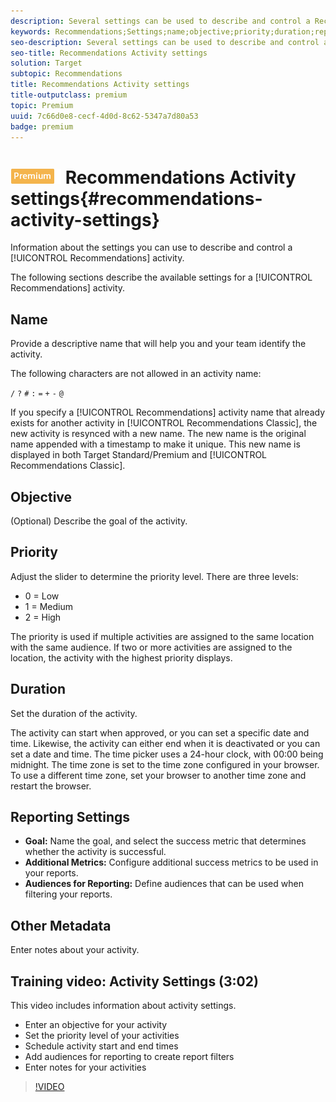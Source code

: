 ```yaml
---
description: Several settings can be used to describe and control a Recommendations activity.
keywords: Recommendations;Settings;name;objective;priority;duration;reporting settings;other metadata
seo-description: Several settings can be used to describe and control a Recommendations activity.
seo-title: Recommendations Activity settings
solution: Target
subtopic: Recommendations
title: Recommendations Activity settings
title-outputclass: premium
topic: Premium
uuid: 7c66d0e8-cecf-4d0d-8c62-5347a7d80a53
badge: premium
---
```


# ![PREMIUM](/help/assets/premium.png) Recommendations Activity settings{#recommendations-activity-settings}

Information about the settings you can use to describe and control a [!UICONTROL Recommendations] activity.

The following sections describe the available settings for a [!UICONTROL Recommendations] activity.

## Name

Provide a descriptive name that will help you and your team identify the activity.

The following characters are not allowed in an activity name:

`/`
`?`
`#`
`:`
`=`
`+`
`-`
`@`

If you specify a [!UICONTROL Recommendations] activity name that already exists for another activity in [!UICONTROL Recommendations Classic], the new activity is resynced with a new name. The new name is the original name appended with a timestamp to make it unique. This new name is displayed in both Target Standard/Premium and [!UICONTROL Recommendations Classic].

## Objective

(Optional) Describe the goal of the activity.

## Priority

Adjust the slider to determine the priority level. There are three levels:

*   0 = Low
*   1 = Medium
*   2 = High

The priority is used if multiple activities are assigned to the same location with the same audience. If two or more activities are assigned to the location, the activity with the highest priority displays.

## Duration

Set the duration of the activity.

The activity can start when approved, or you can set a specific date and time. Likewise, the activity can either end when it is deactivated or you can set a date and time. The time picker uses a 24-hour clock, with 00:00 being midnight. The time zone is set to the time zone configured in your browser. To use a different time zone, set your browser to another time zone and restart the browser.

## Reporting Settings

* **Goal:** Name the goal, and select the success metric that determines whether the activity is successful.
* **Additional Metrics:** Configure additional success metrics to be used in your reports.
* **Audiences for Reporting:** Define audiences that can be used when filtering your reports.

## Other Metadata

Enter notes about your activity.

## Training video: Activity Settings (3:02)

This video includes information about activity settings.

* Enter an objective for your activity 
* Set the priority level of your activities 
* Schedule activity start and end times 
* Add audiences for reporting to create report filters 
* Enter notes for your activities

>[!VIDEO](https://video.tv.adobe.com/v/17381)